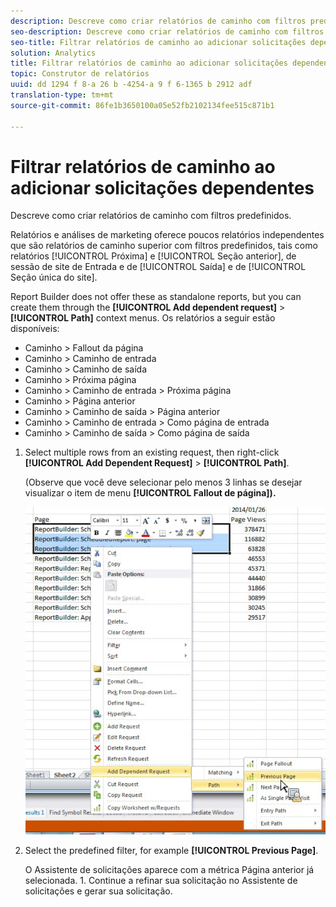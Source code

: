 ```yaml
---
description: Descreve como criar relatórios de caminho com filtros predefinidos.
seo-description: Descreve como criar relatórios de caminho com filtros predefinidos.
seo-title: Filtrar relatórios de caminho ao adicionar solicitações dependentes
solution: Analytics
title: Filtrar relatórios de caminho ao adicionar solicitações dependentes
topic: Construtor de relatórios
uuid: dd 1294 f 8-a 26 b -4254-a 9 f 6-1365 b 2912 adf
translation-type: tm+mt
source-git-commit: 86fe1b3650100a05e52fb2102134fee515c871b1

---
```



# Filtrar relatórios de caminho ao adicionar solicitações dependentes

Descreve como criar relatórios de caminho com filtros predefinidos.

Relatórios e análises de marketing oferece poucos relatórios independentes que são relatórios de caminho superior com filtros predefinidos, tais como relatórios [!UICONTROL Próxima] e [!UICONTROL Seção anterior], de sessão de site de Entrada e de [!UICONTROL Saída] e de [!UICONTROL Seção única do site].

Report Builder does not offer these as standalone reports, but you can create them through the **[!UICONTROL Add dependent request]** &gt; **[!UICONTROL Path]** context menus. Os relatórios a seguir estão disponíveis:

* Caminho &gt; Fallout da página
* Caminho &gt; Caminho de entrada
* Caminho &gt; Caminho de saída
* Caminho &gt; Próxima página
* Caminho &gt; Caminho de entrada &gt; Próxima página
* Caminho &gt; Página anterior
* Caminho &gt; Caminho de saída &gt; Página anterior
* Caminho &gt; Caminho de entrada &gt; Como página de entrada
* Caminho &gt; Caminho de saída &gt; Como página de saída

1. Select multiple rows from an existing request, then right-click **[!UICONTROL Add Dependent Request]** &gt; **[!UICONTROL Path]**.

    (Observe que você deve selecionar pelo menos 3 linhas se desejar visualizar o item de menu **[!UICONTROL Fallout de página]).**

   ![](assets/dependen_request.png)

1. Select the predefined filter, for example **[!UICONTROL Previous Page]**.

   O Assistente de solicitações aparece com a métrica Página anterior já selecionada. 1. Continue a refinar sua solicitação no Assistente de solicitações e gerar sua solicitação.
